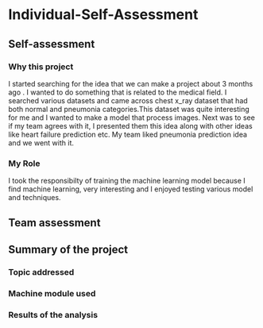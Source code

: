 # Individual-Self-Assessment

## Self-assessment
### Why this project
I started searching  for the idea that we can make a project about 3 months ago . I wanted to do something that is related to the medical field. I searched various datasets and came across chest x_ray dataset that had both normal and pneumonia categories.This dataset was quite interesting for me and I wanted to make a model that process images.
Next was to see if my team agrees with it, I presented them this idea along with other ideas like heart failure prediction etc. My team liked pneumonia prediction idea and we went with it.
### My Role
I took the responsibilty of training the machine learning model because I find machine learning, very interesting and I enjoyed testing various model and techniques.
## Team assessment

## Summary of the project
### Topic addressed
### Machine module used
### Results of the analysis
